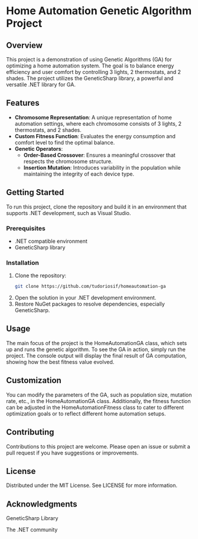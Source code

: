 # Home Automation Genetic Algorithm Project

## Overview
This project is a demonstration of using Genetic Algorithms (GA) for optimizing a home automation system. The goal is to balance energy efficiency and user comfort by controlling 3 lights, 2 thermostats, and 2 shades. The project utilizes the GeneticSharp library, a powerful and versatile .NET library for GA.

## Features
- **Chromosome Representation**: A unique representation of home automation settings, where each chromosome consists of 3 lights, 2 thermostats, and 2 shades.
- **Custom Fitness Function**: Evaluates the energy consumption and comfort level to find the optimal balance.
- **Genetic Operators**:
  - **Order-Based Crossover**: Ensures a meaningful crossover that respects the chromosome structure.
  - **Insertion Mutation**: Introduces variability in the population while maintaining the integrity of each device type.

## Getting Started
To run this project, clone the repository and build it in an environment that supports .NET development, such as Visual Studio.

### Prerequisites
- .NET compatible environment
- GeneticSharp library

### Installation
1. Clone the repository:
   ```sh
   git clone https://github.com/tudoriosif/homeautomation-ga
2. Open the solution in your .NET development environment.
3. Restore NuGet packages to resolve dependencies, especially GeneticSharp.

## Usage
The main focus of the project is the HomeAutomationGA class, which sets up and runs the genetic algorithm. To see the GA in action, simply run the project. The console output will display the final result of GA computation, showing how the best fitness value evolved.

## Customization
You can modify the parameters of the GA, such as population size, mutation rate, etc., in the HomeAutomationGA class. Additionally, the fitness function can be adjusted in the HomeAutomationFitness class to cater to different optimization goals or to reflect different home automation setups.

## Contributing
Contributions to this project are welcome. Please open an issue or submit a pull request if you have suggestions or improvements.

## License
Distributed under the MIT License. See LICENSE for more information.

## Acknowledgments
GeneticSharp Library

The .NET community